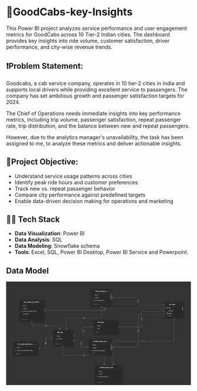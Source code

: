 # 🚖GoodCabs-key-Insights
This Power BI project analyzes service performance and user engagement metrics for GoodCabs across 10 Tier-2 Indian cities. The dashboard provides key insights into ride volume, customer satisfaction, driver performance,  and city-wise revenue trends.

## ❗Problem Statement:
Goodcabs, a cab service company, operates in 10 tier-2 cities in India and supports local drivers while providing excellent service to passengers. The company has set ambitious growth and passenger satisfaction targets for 2024. 

The Chief of Operations needs immediate insights into key performance metrics, including trip volume, passenger satisfaction, repeat passenger rate, trip distribution, and the balance between new and repeat passengers. 

However, due to the analytics manager's unavailability, the task has been assigned to me, to analyze these metrics and deliver actionable insights.

## 📌Project Objective:
 * Understand service usage patterns across cities
 * Identify peak ride hours and customer preferences
 * Track new vs. repeat passenger behavior
 * Compare city performance against predefined targets
 * Enable data-driven decision making for operations and marketing


## 👩‍💻 Tech Stack

- **Data Visualization**: Power BI  
- **Data Analysis**: SQL  
- **Data Modeling**: Snowflake schema  
- **Tools**: Excel, SQL, Power BI Desktop, Power BI Service and Powerpoint.

## Data Model
![Data Model](https://github.com/TusharR3345/GoodCabs-key-Insights/blob/main/Images/Data%20Model.png)


